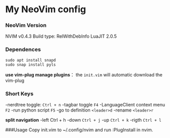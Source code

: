 # My NeoVim config

### NeoVim Version
NVIM v0.4.3
Build type: RelWithDebInfo
LuaJIT 2.0.5

### Dependences
```
sudo apt install snapd
sudo snap install pyls
```

**use vim-plug manage plugins**： the `init.vim` will automatic download the vim-plug

### Short Keys

-nerdtree toggle: `Ctrl + n`
-tagbar toggle `F4`
-LanguageClient context menu `F2`
-run python script `F5`
-go to definition `<leader>d`
-rename `<leader>r`
 
 **split navigation**
 -left Ctrl + h
 -down `Ctrl + j`
 -up `Ctrl + k`
 -rigth `Ctrl + l`
 
###Usage 
Copy init.vim to ~/.config/nvim and run :PlugInstall in nvim.
